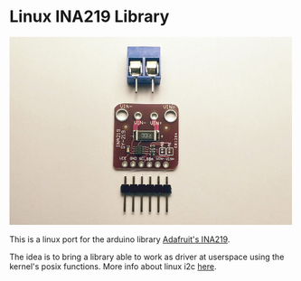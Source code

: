 # Linux INA219 Library

<img src="assets/board.jpg" width="500px" />

This is a linux port for the arduino library [Adafruit's INA219](https://github.com/adafruit/Adafruit_INA219).

The idea is to bring a library able to work as driver at userspace using the kernel's posix functions. More info about linux i2c [here](https://www.kernel.org/doc/html/latest/i2c/dev-interface.html).
